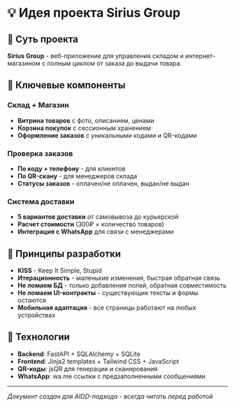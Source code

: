 # 💡 Идея проекта Sirius Group

## 🎯 Суть проекта

**Sirius Group** - веб-приложение для управления складом и интернет-магазином с полным циклом от заказа до выдачи товара.

## 🧩 Ключевые компоненты

### **Склад + Магазин**
- **Витрина товаров** с фото, описанием, ценами
- **Корзина покупок** с сессионным хранением
- **Оформление заказов** с уникальными кодами и QR-кодами

### **Проверка заказов**
- **По коду + телефону** - для клиентов
- **По QR-скану** - для менеджеров склада
- **Статусы заказов** - оплачен/не оплачен, выдан/не выдан

### **Система доставки**
- **5 вариантов доставки** от самовывоза до курьерской
- **Расчет стоимости** (300₽ × количество товаров)
- **Интеграция с WhatsApp** для связи с менеджерами

## 🚀 Принципы разработки

- **KISS** - Keep It Simple, Stupid
- **Итерационность** - маленькие изменения, быстрая обратная связь
- **Не ломаем БД** - только добавления полей, обратная совместимость
- **Не ломаем UI-контракты** - существующие тексты и формы остаются
- **Мобильная адаптация** - все страницы работают на любых устройствах

## 🎨 Технологии

- **Backend**: FastAPI + SQLAlchemy + SQLite
- **Frontend**: Jinja2 templates + Tailwind CSS + JavaScript
- **QR-коды**: jsQR для генерации и сканирования
- **WhatsApp**: wa.me ссылки с предзаполненными сообщениями

---

*Документ создан для AIDD-подхода - всегда читать перед работой*





